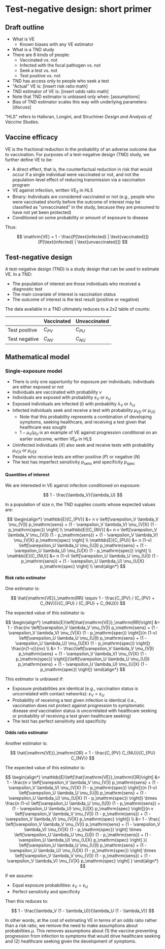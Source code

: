 # Test-negative design: short primer

## Draft outline

- What is VE
  - Known biases with any VE estimator
- What is a TND study
- There are 8 kinds of people:
  - Vaccinated vs. not
  - Infected with the focal pathogen vs. not
  - Seek a test vs. not
  - Test positive vs. not
- TND has access only to people who seek a test
- "Actual" VE is: [insert risk ratio math]
- TND estimator of VE is: [insert odds ratio math]
- Note that TND estimator is unbiased only when: [assumptions]
- Bias of TND estimator scales this way with underlying parameters: [discuss]

"HLS" refers to Halloran, Longini, and Struchiner _Design and Analysis of Vaccine Studies_.

## Vaccine efficacy

VE is the fractional reduction in the probability of an adverse outcome due to vaccination. For purposes of a test-negative design (TND) study, we further define VE to be:

- A direct effect, that is, the counterfactual reduction in risk that would occur if a single individual were vaccinated or not, and not the population-level effect of reducing transmission via a vaccination program
- VE against infection, written $\mathrm{VE}_S$ in HLS
- Binary: Individuals are considered vaccinated or not (e.g., people who were vaccinated shortly before the outcome of interest may be classified as "unvaccinated" in the study, because they are presumed to have not yet been protected)
- Conditioned on some probability or amount of exposure to disease

Thus:

$$
\mathrm{VE} = 1 - \frac{P[\text{infected} | \text{vaccinated}]}{P[\text{infected} | \text{unvaccinated}]}
$$

## Test-negative design

A test-negative design (TND) is a study design that can be used to estimate VE. In a TND:

- The population of interest are those individuals who received a diagnostic test
- The main covariate of interest is vaccination status
- The outcome of interest is the test result (positive or negative)

The data available in a TND ultimately reduces to a 2x2 table of counts:

|               | Vaccinated | Unvaccinated |
| ------------- | ---------- | ------------ |
| Test positive | $C_{PV}$   | $C_{PU}$     |
| Test negative | $C_{NV}$   | $C_{NU}$     |

## Mathematical model

### Single-exposure model

- There is only one opportunity for exposure per individuals; individuals are either exposed or not
- Individuals are vaccinated with probability $v$
- Individuals are exposed with probability $\varepsilon_V$ or $\varepsilon_U$
- Exposed individuals are infected ($I$) with probability $\lambda_V$ or $\lambda_U$
- Infected individuals seek and receive a test with probability $\mu_{V|I}$ or $\mu_{U|I}$
  - Note that this probability represents a combination of developing symptoms, seeking healthcare, and receiving a test given that healthcare was sought
  - $1-\mu_V/\mu_U$ is an example of VE against progression conditional on an earlier outcome, written $\mathrm{VE}_P$ in HLS
- Uninfected individuals ($X$) also seek and receive tests with probability $\mu_{V|X}$ or $\mu_{U|X}$
- People who receive tests are either positive ($P$) or negative ($N$)
- The test has imperfect sensitivity $p_\mathrm{sens}$ and specificity $p_\mathrm{spec}$

#### Quantities of interest

We are interested in VE against infection conditioned on exposure:

$$
1 - \frac{\lambda_V}{\lambda_U}
$$

In a population of size $n$, the TND supplies counts whose expected values are:

$$
\begin{align*}
\mathbb{E}[C_{PV}] &= n v \left[\varepsilon_V \lambda_V \mu_{V|I} p_\mathrm{sens} + (1 - \varepsilon_V \lambda_V) \mu_{V|X} (1 - p_\mathrm{spec}) \right] \\
\mathbb{E}[C_{NV}] &= n v \left[\varepsilon_V \lambda_V \mu_{V|I} (1 - p_\mathrm{sens}) + (1 - \varepsilon_V \lambda_V) \mu_{V|X} p_\mathrm{spec} \right] \\
\mathbb{E}[C_{PU}] &= n (1-v) \left[\varepsilon_U \lambda_U \mu_{U|I} p_\mathrm{sens} + (1 - \varepsilon_U \lambda_U) \mu_{U|X} (1 - p_\mathrm{spec}) \right] \\
\mathbb{E}[C_{NU}] &= n (1-v) \left[\varepsilon_U \lambda_U \mu_{U|I} (1 - p_\mathrm{sens}) + (1 - \varepsilon_U \lambda_U) \mu_{U|X} p_\mathrm{spec} \right] \\
\end{align*}
$$

#### Risk ratio estimator

One estimator is:

$$
\hat{\mathrm{VE}}_\mathrm{RR} \equiv 1 - \frac{C_{PV} / (C_{PV} + C_{NV})}{C_{PU} / (C_{PU} + C_{NU})}
$$

The expected value of this estimator is:

$$
\begin{align*}
\mathbb{E}\left[\hat{\mathrm{VE}}_\mathrm{RR}\right] &= 1 - \frac{nv \left[\varepsilon_V \lambda_V \mu_{V|I} p_\mathrm{sens} + (1 - \varepsilon_V \lambda_V) \mu_{V|X} (1 - p_\mathrm{spec}) \right]}{n (1-v) \left[\varepsilon_U \lambda_U \mu_{U|I} p_\mathrm{sens} + (1 - \varepsilon_U \lambda_U) \mu_{U|X} (1 - p_\mathrm{spec}) \right]} \frac{n(1-v)}{nv} \\
&= 1 - \frac{\left[\varepsilon_V \lambda_V \mu_{V|I} p_\mathrm{sens} + (1 - \varepsilon_V \lambda_V) \mu_{V|X} (1 - p_\mathrm{spec}) \right]}{\left[\varepsilon_U \lambda_U \mu_{U|I} p_\mathrm{sens} + (1 - \varepsilon_U \lambda_U) \mu_{U|X} (1 - p_\mathrm{spec}) \right]}
\end{align*}
$$

This estimator is unbiased if:

- Exposure probabilities are identical (e.g., vaccination status is uncorrelated with contact networks): $\varepsilon_V = \varepsilon_U$
- Probability of receiving a test given infection is identical (i.e., vaccination does not protect against progression to symptomatic disease _and_ vaccination status is uncorrelated with healthcare seeking or probability of receiving a test given healthcare seeking)
- The test has perfect sensitivity and specificity

#### Odds ratio estimator

Another estimator is:

$$
\hat{\mathrm{VE}}_\mathrm{OR} = 1 - \frac{C_{PV} C_{NU}}{C_{PU} C_{NV}}
$$

The expected value of this estimator is:

$$
\begin{align*}
\mathbb{E}\left[\hat{\mathrm{VE}}_\mathrm{OR}\right]
  &= 1 -
    \frac{n v \left[\varepsilon_V \lambda_V \mu_{V|I} p_\mathrm{sens} + (1 - \varepsilon_V \lambda_V) \mu_{V|X} (1 - p_\mathrm{spec}) \right]}{n (1-v) \left[\varepsilon_U \lambda_U \mu_{U|I} p_\mathrm{sens} + (1 - \varepsilon_U \lambda_U) \mu_{U|X} (1 - p_\mathrm{spec}) \right]}
    \times \frac{n (1-v) \left[\varepsilon_U \lambda_U \mu_{U|I} (1 - p_\mathrm{sens}) + (1 - \varepsilon_U \lambda_U) \mu_{U|X} p_\mathrm{spec} \right]}{n v \left[\varepsilon_V \lambda_V \mu_{V|I} (1 - p_\mathrm{sens}) + (1 - \varepsilon_V \lambda_V) \mu_{V|X} p_\mathrm{spec} \right]} \\
  &= 1 -
    \frac{
      \left[\varepsilon_V \lambda_V \mu_{V|I} p_\mathrm{sens} + (1 - \varepsilon_V \lambda_V) \mu_{V|X} (1 - p_\mathrm{spec}) \right] \times
      \left[\varepsilon_U \lambda_U \mu_{U|I} (1 - p_\mathrm{sens}) + (1 - \varepsilon_U \lambda_U) \mu_{U|X} p_\mathrm{spec} \right]
      }{
        \left[\varepsilon_U \lambda_U \mu_{U|I} p_\mathrm{sens} + (1 - \varepsilon_U \lambda_U) \mu_{U|X} (1 - p_\mathrm{spec}) \right] \times
        \left[\varepsilon_V \lambda_V \mu_{V|I} (1 - p_\mathrm{sens}) + (1 - \varepsilon_V \lambda_V) \mu_{V|X} p_\mathrm{spec} \right]
      }
\end{align*}
$$

If we assume:

- Equal exposure probabilities: $\varepsilon_V = \varepsilon_U$
- Perfect sensitivity and specificity

Then this reduces to:

$$
1 - \frac{\lambda_V (1 - \lambda_U)}{\lambda_U (1 - \lambda_V)}
$$

In other words, at the cost of estimating VE in terms of an odds ratio rather than a risk ratio, we remove the need to make assumptions about probabilities $\mu$. This removes assumptions about (1) the vaccine preventing progression from infection to symptoms that would drive healthcare seeking and (2) healthcare seeking given the development of symptoms.
